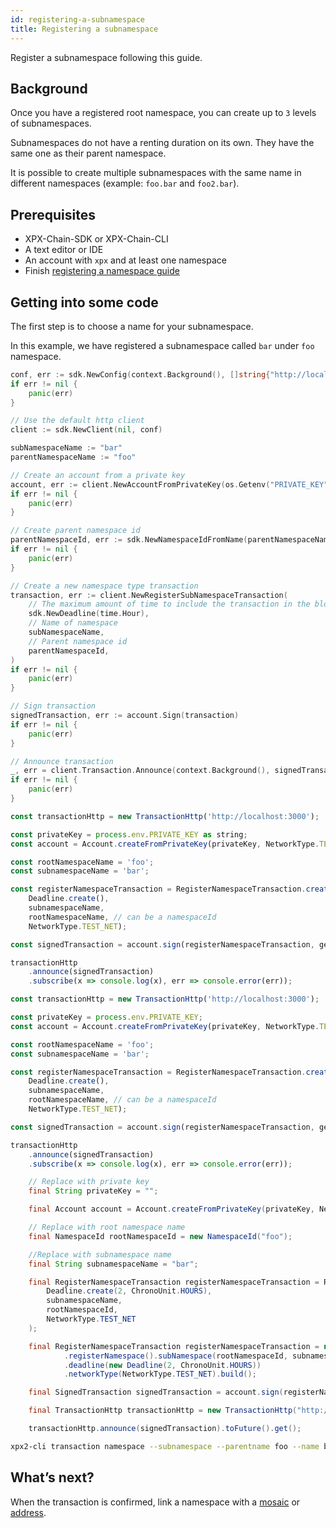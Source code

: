 ```yaml
---
id: registering-a-subnamespace
title: Registering a subnamespace
---
```


Register a subnamespace following this guide.

## Background

Once you have a registered root namespace, you can create up to `3` levels of subnamespaces.

Subnamespaces do not have a renting duration on its own. They have the same one as their parent namespace.

It is possible to create multiple subnamespaces with the same name in different namespaces (example: `foo.bar` and `foo2.bar`).

## Prerequisites

- XPX-Chain-SDK or XPX-Chain-CLI
- A text editor or IDE
- An account with `xpx` and at least one namespace
- Finish [registering a namespace guide](./registering-a-namespace.md)

## Getting into some code

The first step is to choose a name for your subnamespace.

In this example, we have registered a subnamespace called `bar` under `foo` namespace.

<!--DOCUSAURUS_CODE_TABS-->
<!--Golang-->
```go
conf, err := sdk.NewConfig(context.Background(), []string{"http://localhost:3000"})
if err != nil {
    panic(err)
}

// Use the default http client
client := sdk.NewClient(nil, conf)

subNamespaceName := "bar"
parentNamespaceName := "foo"

// Create an account from a private key
account, err := client.NewAccountFromPrivateKey(os.Getenv("PRIVATE_KEY"))
if err != nil {
    panic(err)
}

// Create parent namespace id
parentNamespaceId, err := sdk.NewNamespaceIdFromName(parentNamespaceName)
if err != nil {
    panic(err)
}

// Create a new namespace type transaction
transaction, err := client.NewRegisterSubNamespaceTransaction(
    // The maximum amount of time to include the transaction in the blockchain.
    sdk.NewDeadline(time.Hour),
    // Name of namespace
    subNamespaceName,
    // Parent namespace id
    parentNamespaceId,
)
if err != nil {
    panic(err)
}

// Sign transaction
signedTransaction, err := account.Sign(transaction)
if err != nil {
    panic(err)
}

// Announce transaction
_, err = client.Transaction.Announce(context.Background(), signedTransaction)
if err != nil {
    panic(err)
}
```

<!--TypeScript-->
```js
const transactionHttp = new TransactionHttp('http://localhost:3000');

const privateKey = process.env.PRIVATE_KEY as string;
const account = Account.createFromPrivateKey(privateKey, NetworkType.TEST_NET);

const rootNamespaceName = 'foo';
const subnamespaceName = 'bar';

const registerNamespaceTransaction = RegisterNamespaceTransaction.createSubNamespace(
    Deadline.create(),
    subnamespaceName,
    rootNamespaceName, // can be a namespaceId
    NetworkType.TEST_NET);

const signedTransaction = account.sign(registerNamespaceTransaction, generationHash);

transactionHttp
    .announce(signedTransaction)
    .subscribe(x => console.log(x), err => console.error(err));
```

<!--JavaScript-->
```js
const transactionHttp = new TransactionHttp('http://localhost:3000');

const privateKey = process.env.PRIVATE_KEY;
const account = Account.createFromPrivateKey(privateKey, NetworkType.TEST_NET);

const rootNamespaceName = 'foo';
const subnamespaceName = 'bar';

const registerNamespaceTransaction = RegisterNamespaceTransaction.createSubNamespace(
    Deadline.create(),
    subnamespaceName,
    rootNamespaceName, // can be a namespaceId
    NetworkType.TEST_NET);

const signedTransaction = account.sign(registerNamespaceTransaction, generationHash);

transactionHttp
    .announce(signedTransaction)
    .subscribe(x => console.log(x), err => console.error(err));
```

<!--Java-->
```java
    // Replace with private key
    final String privateKey = "";

    final Account account = Account.createFromPrivateKey(privateKey, NetworkType.TEST_NET);

    // Replace with root namespace name
    final NamespaceId rootNamespaceId = new NamespaceId("foo");

    //Replace with subnamespace name
    final String subnamespaceName = "bar";

    final RegisterNamespaceTransaction registerNamespaceTransaction = RegisterNamespaceTransaction.createSubNamespace(
        Deadline.create(2, ChronoUnit.HOURS),
        subnamespaceName,
        rootNamespaceId,
        NetworkType.TEST_NET
    );

    final RegisterNamespaceTransaction registerNamespaceTransaction = new TransactionBuilderFactory()
            .registerNamespace().subNamespace(rootNamespaceId, subnamespaceName)
            .deadline(new Deadline(2, ChronoUnit.HOURS))
            .networkType(NetworkType.TEST_NET).build();

    final SignedTransaction signedTransaction = account.sign(registerNamespaceTransaction, generationHash);

    final TransactionHttp transactionHttp = new TransactionHttp("http://localhost:3000");

    transactionHttp.announce(signedTransaction).toFuture().get();
```

<!--CLI-->
```sh
xpx2-cli transaction namespace --subnamespace --parentname foo --name bar
```

<!--END_DOCUSAURUS_CODE_TABS-->

## What’s next?

When the transaction is confirmed, link a namespace with a [mosaic](./linking-a-namespace-to-a-mosaic.md) or [address](./linking-a-namespace-to-account.md).

